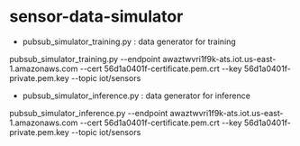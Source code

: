 # sensor-data-simulator

* pubsub_simulator_training.py : data generator for training

pubsub_simulator_training.py --endpoint awaztwvri1f9k-ats.iot.us-east-1.amazonaws.com --cert 56d1a0401f-certificate.pem.crt --key 56d1a0401f-private.pem.key --topic iot/sensors

* pubsub_simulator_inference.py : data generator for inference

pubsub_simulator_inference.py --endpoint awaztwvri1f9k-ats.iot.us-east-1.amazonaws.com --cert 56d1a0401f-certificate.pem.crt --key 56d1a0401f-private.pem.key --topic iot/sensors
